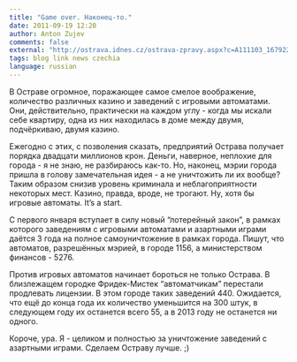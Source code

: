 ```yaml
---
title: "Game over. Наконец-то."
date: 2011-09-19 12:20
author: Anton Zujev
comments: false
external: "http://ostrava.idnes.cz/ostrava-zpravy.aspx?c=A111103_1679225_ostrava-zpravy_jog"
tags: blog link news czechia
language: russian
---
```


В Остраве огромное, поражающее самое смелое воображение, количество различных казино и заведений с игровыми автоматами. Они, действительно, практически на каждом углу - когда мы искали себе квартиру, одна из них находилась в доме между двумя, подчёркиваю, двумя казино.

Ежегодно с этих, с позволения сказать, предприятий Острава получает порядка двадцати миллионов крон. Деньги, наверное, неплохие для города - я не знаю, не разбираюсь как-то. Но, наконец, мэрии города пришла в голову замечательная идея - а не уничтожить ли их вообще? Таким образом снизив уровень криминала и неблагоприятности некоторых мест. Казино, правда, вроде, не трогают. Ну, хотя бы игровые автоматы. It’s a start.

С первого января вступает в силу новый “лотерейный закон”, в рамках которого заведениям с игровыми автоматами и азартными играми даётся 3 года на полное самоуничтожение в рамках города. Пишут, что автоматов, разрешённых мэрией, в городе 1156, а министерством финансов - 5276.

Против игровых автоматов начинает бороться не только Острава. В близлежащем городке Фридек-Мистек “автоматчикам” перестали продлевать лицензии. В этом городе таких заведений 440. Ожидается, что ещё до конца года их количество уменьшится на 300 штук, в следующем году их останется всего 55, а в 2013 году не останется ни одного.

Короче, ура. Я - целиком и полностью за уничтожение заведений с азартными играми. Сделаем Остраву лучше. ;)